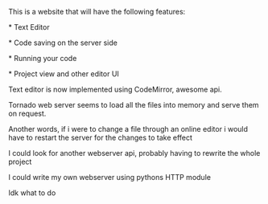 This is a website that will have the following features: 
	<p>* Text Editor </p>
	<p>* Code saving on the server side </p>
	<p>* Running your code </p>
	<p>* Project view and other editor UI </p>
<p>Text editor is now implemented using CodeMirror, awesome api.</p>
<p> Tornado web server seems to load all the files into memory and serve them on request. </p>
<p> Another words, if i were to change a file through an online editor i would have to restart the server for the changes to take effect </p>
<p> I could look for another webserver api, probably having to rewrite the whole project</p>
<p> I could write my own webserver using pythons HTTP module</p>
<p>Idk what to do</p>
